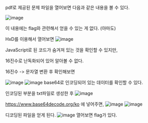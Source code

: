 pdf로 제공된 문제 파일을 열어보면 다음과 같은 내용을 볼 수 있다.

![image](https://github.com/user-attachments/assets/1e5afea8-6052-4a65-9051-29ff4144640c)

이 내용에는 flag와 관련해서 얻을 수 있는 게 없다. (아마도)

HxD를 이용해서 열어보면
![image](https://github.com/user-attachments/assets/c1601c9b-27c7-4660-a138-ba88e0364e34)


JavaScript로 된 코드가 숨겨져 있는 것을 확인할 수 있지만,

16진수로 난독화되어 있어 알아볼 수 없다.

16진수 -> 문자열 변환 후 확인해보면

![image](https://github.com/user-attachments/assets/c0f9ee4c-aa2c-4aa9-babd-df1ac01bd0c5)
![image](https://github.com/user-attachments/assets/18c18d89-63f5-46fe-9a7e-d3a3e68b2bd3)
 base64로 인코딩되어 있는 데이터를 확인할 수 있다.

인코딩된 부분을 txt파일로 생성한 후
![image](https://github.com/user-attachments/assets/2ce73b79-a9c2-43d9-b9f3-8140a8747594)

https://www.base64decode.org/ko 에 넣어주면,
![image](https://github.com/user-attachments/assets/a57b2af3-c488-4ebf-92a0-d024333edbc2)
![image](https://github.com/user-attachments/assets/8f8c9c88-08e0-4de7-b0ba-a5cf70a34bc8)

디코딩된 파일을 얻게 된다.
![image](https://github.com/user-attachments/assets/8c9143c8-17fe-488b-8371-2f0a7cf52ce2)
열어보면 flag가 있다.